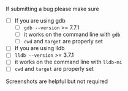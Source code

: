 If submitting a bug please make sure

- [ ] If you are using gdb
  - [ ] `gdb --version` >= 7.7.1
  - [ ] it works on the command line with `gdb`
  - [ ] `cwd` and `target` are properly set
- [ ]  If you are using lldb
  - [ ] `lldb --version` >= 3.7.1
  - [ ] it works on the command line with `lldb-mi`
  - [ ] `cwd` and `target` are properly set

Screenshots are helpful but not required